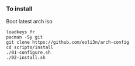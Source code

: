 ### To install

Boot latest arch iso

```
loadkeys fr
pacman -Sy git
git clone https://github.com/eoli3n/arch-config
cd scripts/install
./01-configure.sh
./02-install.sh
```
